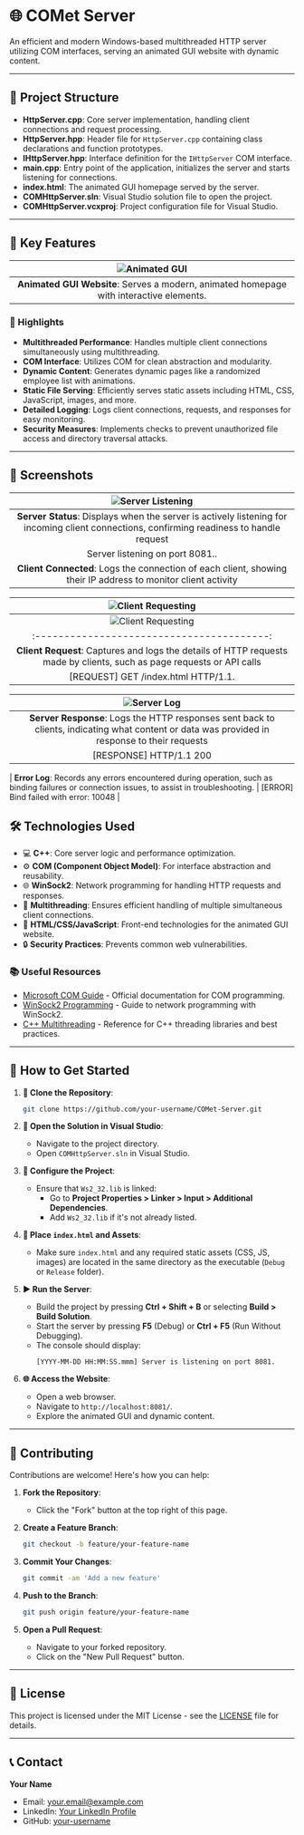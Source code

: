 
# 🌐 COMet Server

An efficient and modern Windows-based multithreaded HTTP server utilizing COM interfaces, serving an animated GUI website with dynamic content.

---

## 📂 Project Structure

- **HttpServer.cpp**: Core server implementation, handling client connections and request processing.
- **HttpServer.hpp**: Header file for `HttpServer.cpp` containing class declarations and function prototypes.
- **IHttpServer.hpp**: Interface definition for the `IHttpServer` COM interface.
- **main.cpp**: Entry point of the application, initializes the server and starts listening for connections.
- **index.html**: The animated GUI homepage served by the server.
- **COMHttpServer.sln**: Visual Studio solution file to open the project.
- **COMHttpServer.vcxproj**: Project configuration file for Visual Studio.

---

## 🚀 Key Features

| ![Animated GUI](image/client.png) |
|:----------------------------------------:|
| **Animated GUI Website**: Serves a modern, animated homepage with interactive elements. |

### 🌟 Highlights

- **Multithreaded Performance**: Handles multiple client connections simultaneously using multithreading.
- **COM Interface**: Utilizes COM for clean abstraction and modularity.
- **Dynamic Content**: Generates dynamic pages like a randomized employee list with animations.
- **Static File Serving**: Efficiently serves static assets including HTML, CSS, JavaScript, images, and more.
- **Detailed Logging**: Logs client connections, requests, and responses for easy monitoring.
- **Security Measures**: Implements checks to prevent unauthorized file access and directory traversal attacks.

---

## 🎨 Screenshots

| ![Server Listening](image/server.png) |
|:----------------------------------------:|
| **Server Status**: Displays when the server is actively listening for incoming client connections, confirming readiness to handle request |
| Server listening on port 8081.. |
| **Client Connected**: Logs the connection of each client, showing their IP address to monitor client activity|

| ![Client Requesting](image/client.png) |
|:----------------------------------------:|
| ![Client Requesting](image/client2.png) |
|:----------------------------------------:|
| **Client Request**: Captures and logs the details of HTTP requests made by clients, such as page requests or API calls|
| [REQUEST] GET /index.html HTTP/1.1. |

| ![Server Log](image/log.png) |
|:----------------------------------------:|
| **Server Response**: Logs the HTTP responses sent back to clients, indicating what content or data was provided in response to their requests|
| [RESPONSE] HTTP/1.1 200  |

| **Error Log**: Records any errors encountered during operation, such as binding failures or connection issues, to assist in troubleshooting.
| [ERROR] Bind failed with error: 10048 |

## 🛠️ Technologies Used

- 💻 **C++**: Core server logic and performance optimization.
- ⚙️ **COM (Component Object Model)**: For interface abstraction and reusability.
- 🌐 **WinSock2**: Network programming for handling HTTP requests and responses.
- 🧵 **Multithreading**: Ensures efficient handling of multiple simultaneous client connections.
- 🎨 **HTML/CSS/JavaScript**: Front-end technologies for the animated GUI website.
- 🔒 **Security Practices**: Prevents common web vulnerabilities.

### 📚 Useful Resources

- [Microsoft COM Guide](https://learn.microsoft.com/en-us/windows/win32/com/component-object-model--com--portal) - Official documentation for COM programming.
- [WinSock2 Programming](https://learn.microsoft.com/en-us/windows/win32/winsock/windows-sockets-start-page-2) - Guide to network programming with WinSock2.
- [C++ Multithreading](https://en.cppreference.com/w/cpp/thread) - Reference for C++ threading libraries and best practices.

---

## 🎯 How to Get Started

1. **🔗 Clone the Repository**:
   ```bash
   git clone https://github.com/your-username/COMet-Server.git
   ```

2. **📂 Open the Solution in Visual Studio**:
   - Navigate to the project directory.
   - Open `COMHttpServer.sln` in Visual Studio.

3. **🔧 Configure the Project**:
   - Ensure that `Ws2_32.lib` is linked:
     - Go to **Project Properties > Linker > Input > Additional Dependencies**.
     - Add `Ws2_32.lib` if it's not already listed.

4. **📄 Place `index.html` and Assets**:
   - Make sure `index.html` and any required static assets (CSS, JS, images) are located in the same directory as the executable (`Debug` or `Release` folder).

5. **▶️ Run the Server**:
   - Build the project by pressing **Ctrl + Shift + B** or selecting **Build > Build Solution**.
   - Start the server by pressing **F5** (Debug) or **Ctrl + F5** (Run Without Debugging).
   - The console should display:
     ```
     [YYYY-MM-DD HH:MM:SS.mmm] Server is listening on port 8081.
     ```

6. **🌐 Access the Website**:
   - Open a web browser.
   - Navigate to `http://localhost:8081/`.
   - Explore the animated GUI and dynamic content.

---

## 🤝 Contributing

Contributions are welcome! Here's how you can help:

1. **Fork the Repository**:
   - Click the "Fork" button at the top right of this page.

2. **Create a Feature Branch**:
   ```bash
   git checkout -b feature/your-feature-name
   ```

3. **Commit Your Changes**:
   ```bash
   git commit -am 'Add a new feature'
   ```

4. **Push to the Branch**:
   ```bash
   git push origin feature/your-feature-name
   ```

5. **Open a Pull Request**:
   - Navigate to your forked repository.
   - Click on the "New Pull Request" button.

---

## 📄 License

This project is licensed under the MIT License - see the [LICENSE](LICENSE) file for details.

---

## 📞 Contact

**Your Name**

- Email: your.email@example.com
- LinkedIn: [Your LinkedIn Profile](https://www.linkedin.com/in/yourprofile)
- GitHub: [your-username](https://github.com/your-username)
